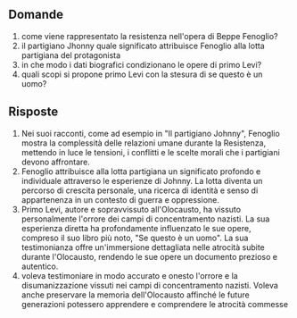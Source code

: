 ## Domande
1) come viene rappresentato la resistenza nell'opera di Beppe Fenoglio?
2) il partigiano Jhonny quale significato attribuisce Fenoglio alla lotta partigiana del protagonista
3) in che modo i dati biografici condizionano le opere di primo Levi?
4) quali scopi si propone primo Levi con la stesura di se questo è un uomo?
## Risposte
1) Nei suoi racconti, come ad esempio in "Il partigiano Johnny", Fenoglio mostra la complessità delle relazioni umane durante la Resistenza, mettendo in luce le tensioni, i conflitti e le scelte morali che i partigiani devono affrontare.
2) Fenoglio attribuisce alla lotta partigiana un significato profondo e individuale attraverso le esperienze di Johnny. La lotta diventa un percorso di crescita personale, una ricerca di identità e senso di appartenenza in un contesto di guerra e oppressione.
3) Primo Levi, autore e sopravvissuto all'Olocausto, ha vissuto personalmente l'orrore dei campi di concentramento nazisti. La sua esperienza diretta ha profondamente influenzato le sue opere, compreso il suo libro più noto, "Se questo è un uomo". La sua testimonianza offre un'immersione dettagliata nelle atrocità subite durante l'Olocausto, rendendo le sue opere un documento prezioso e autentico.
4) voleva testimoniare in modo accurato e onesto l'orrore e la disumanizzazione vissuti nei campi di concentramento nazisti. Voleva anche preservare la memoria dell'Olocausto affinché le future generazioni potessero apprendere e comprendere le atrocità commesse